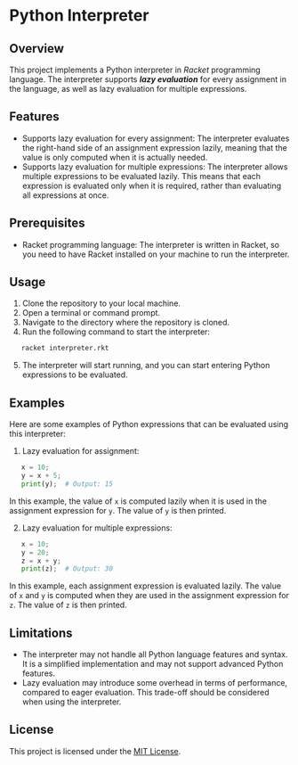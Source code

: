 # Python Interpreter

## Overview
This project implements a Python interpreter in *Racket* programming language. The interpreter supports ***lazy evaluation*** for every assignment in the language, as well as lazy evaluation for multiple expressions.

## Features
- Supports lazy evaluation for every assignment: The interpreter evaluates the right-hand side of an assignment expression lazily, meaning that the value is only computed when it is actually needed.
- Supports lazy evaluation for multiple expressions: The interpreter allows multiple expressions to be evaluated lazily. This means that each expression is evaluated only when it is required, rather than evaluating all expressions at once.

## Prerequisites
- Racket programming language: The interpreter is written in Racket, so you need to have Racket installed on your machine to run the interpreter.

## Usage
1. Clone the repository to your local machine.
2. Open a terminal or command prompt.
3. Navigate to the directory where the repository is cloned.
4. Run the following command to start the interpreter:

```bash   
   racket interpreter.rkt
```   

5. The interpreter will start running, and you can start entering Python expressions to be evaluated.

## Examples
Here are some examples of Python expressions that can be evaluated using this interpreter:

1. Lazy evaluation for assignment:
   
```python
   x = 10;
   y = x + 5;
   print(y);  # Output: 15
```

In this example, the value of `x` is computed lazily when it is used in the assignment expression for `y`. The value of `y` is then printed.

2. Lazy evaluation for multiple expressions:
   
```python
   x = 10;
   y = 20;
   z = x + y;
   print(z);  # Output: 30
```

In this example, each assignment expression is evaluated lazily. The value of `x` and `y` is computed when they are used in the assignment expression for `z`. The value of `z` is then printed.

## Limitations
- The interpreter may not handle all Python language features and syntax. It is a simplified implementation and may not support advanced Python features.
- Lazy evaluation may introduce some overhead in terms of performance, compared to eager evaluation. This trade-off should be considered when using the interpreter.

## License
This project is licensed under the [MIT License](LICENSE).
